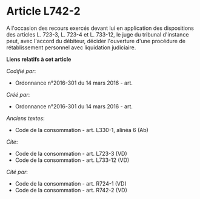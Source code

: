 # Article L742-2

A l'occasion des recours exercés devant lui en application des dispositions des articles L. 723-3, L. 723-4 et L. 733-12, le
juge du tribunal d'instance peut, avec l'accord du débiteur, décider l'ouverture d'une procédure de rétablissement personnel
avec liquidation judiciaire.

**Liens relatifs à cet article**

_Codifié par_:

  - Ordonnance n°2016-301 du 14 mars 2016 - art.

_Créé par_:

  - Ordonnance n°2016-301 du 14 mars 2016 - art.

_Anciens textes_:

  - Code de la consommation - art. L330-1, alinéa 6 (Ab)

_Cite_:

  - Code de la consommation - art. L723-3 (VD)
  - Code de la consommation - art. L733-12 (VD)

_Cité par_:

  - Code de la consommation - art. R724-1 (VD)
  - Code de la consommation - art. R742-2 (VD)
